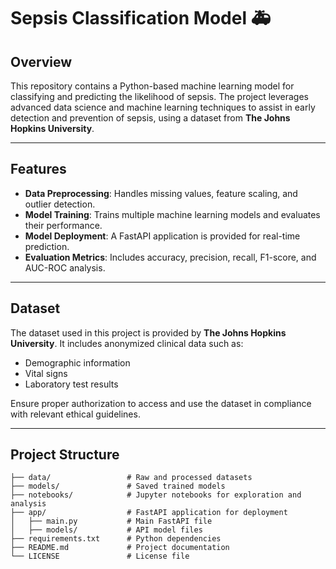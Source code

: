# Sepsis Classification Model 🚑  

## Overview  
This repository contains a Python-based machine learning model for classifying and predicting the likelihood of sepsis. The project leverages advanced data science and machine learning techniques to assist in early detection and prevention of sepsis, using a dataset from **The Johns Hopkins University**.  

---

## Features  
- **Data Preprocessing**: Handles missing values, feature scaling, and outlier detection.  
- **Model Training**: Trains multiple machine learning models and evaluates their performance.  
- **Model Deployment**: A FastAPI application is provided for real-time prediction.  
- **Evaluation Metrics**: Includes accuracy, precision, recall, F1-score, and AUC-ROC analysis.  

---

## Dataset  
The dataset used in this project is provided by **The Johns Hopkins University**. It includes anonymized clinical data such as:  
- Demographic information  
- Vital signs  
- Laboratory test results  

Ensure proper authorization to access and use the dataset in compliance with relevant ethical guidelines.  

---

## Project Structure  
```plaintext  
├── data/                 # Raw and processed datasets  
├── models/               # Saved trained models  
├── notebooks/            # Jupyter notebooks for exploration and analysis  
├── app/                  # FastAPI application for deployment  
│   ├── main.py           # Main FastAPI file  
│   ├── models/           # API model files  
├── requirements.txt      # Python dependencies  
├── README.md             # Project documentation  
└── LICENSE               # License file  
